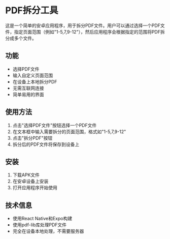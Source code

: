 # PDF拆分工具

这是一个简单的安卓应用程序，用于拆分PDF文件。用户可以通过选择一个PDF文件，指定页面范围（例如"1-5,7,9-12"），然后应用程序会根据指定的范围将PDF拆分成多个文件。

## 功能

- 选择PDF文件
- 输入自定义页面范围
- 在设备上本地拆分PDF
- 无需互联网连接
- 简单易用的界面

## 使用方法

1. 点击"选择PDF文件"按钮选择一个PDF文件
2. 在文本框中输入需要拆分的页面范围，格式如"1-5,7,9-12"
3. 点击"拆分PDF"按钮
4. 拆分后的PDF文件将保存到设备上

## 安装

1. 下载APK文件
2. 在安卓设备上安装
3. 打开应用程序开始使用

## 技术信息

- 使用React Native和Expo构建
- 使用pdf-lib库处理PDF文件
- 完全在设备本地处理，不需要服务器